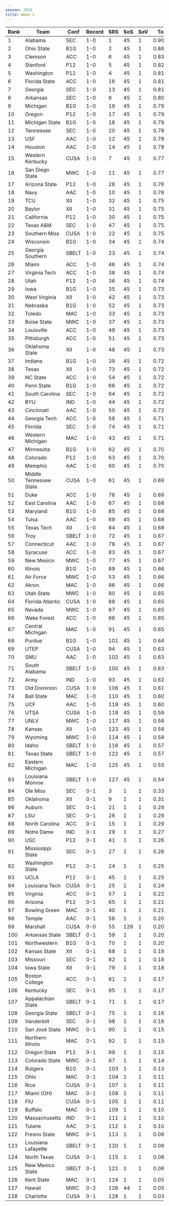 ```yaml
---
season: 2016
title: Week 2
---
```

<table class="display"><thead><tr><th>Rank</th><th>Team</th><th>Conf</th><th>Record</th><th>SRS</th><th>SoS</th><th>SoV</th><th>Total</th></tr></thead><tbody>
<tr><td>1</td><td>Alabama</td><td>SEC</td><td>1-0</td><td>1</td><td>45</td><td>1</td><td>0.90000</td></tr>
<tr><td>2</td><td>Ohio State</td><td>B1G</td><td>1-0</td><td>2</td><td>45</td><td>1</td><td>0.86605</td></tr>
<tr><td>3</td><td>Clemson</td><td>ACC</td><td>1-0</td><td>6</td><td>45</td><td>1</td><td>0.83199</td></tr>
<tr><td>4</td><td>Stanford</td><td>P12</td><td>1-0</td><td>5</td><td>45</td><td>1</td><td>0.82534</td></tr>
<tr><td>5</td><td>Washington</td><td>P12</td><td>1-0</td><td>4</td><td>45</td><td>1</td><td>0.81715</td></tr>
<tr><td>6</td><td>Florida State</td><td>ACC</td><td>1-0</td><td>16</td><td>45</td><td>1</td><td>0.81507</td></tr>
<tr><td>7</td><td>Georgia</td><td>SEC</td><td>1-0</td><td>13</td><td>45</td><td>1</td><td>0.81457</td></tr>
<tr><td>8</td><td>Arkansas</td><td>SEC</td><td>1-0</td><td>8</td><td>45</td><td>1</td><td>0.80885</td></tr>
<tr><td>9</td><td>Michigan</td><td>B1G</td><td>1-0</td><td>19</td><td>45</td><td>1</td><td>0.79855</td></tr>
<tr><td>10</td><td>Oregon</td><td>P12</td><td>1-0</td><td>17</td><td>45</td><td>1</td><td>0.79631</td></tr>
<tr><td>11</td><td>Michigan State</td><td>B1G</td><td>1-0</td><td>18</td><td>45</td><td>1</td><td>0.79301</td></tr>
<tr><td>12</td><td>Tennessee</td><td>SEC</td><td>1-0</td><td>20</td><td>45</td><td>1</td><td>0.79074</td></tr>
<tr><td>13</td><td>USF</td><td>AAC</td><td>1-0</td><td>12</td><td>45</td><td>1</td><td>0.78175</td></tr>
<tr><td>14</td><td>Houston</td><td>AAC</td><td>1-0</td><td>14</td><td>45</td><td>1</td><td>0.78133</td></tr>
<tr><td>15</td><td>Western Kentucky</td><td>CUSA</td><td>1-0</td><td>7</td><td>45</td><td>1</td><td>0.77881</td></tr>
<tr><td>16</td><td>San Diego State</td><td>MWC</td><td>1-0</td><td>11</td><td>45</td><td>1</td><td>0.77323</td></tr>
<tr><td>17</td><td>Arizona State</td><td>P12</td><td>1-0</td><td>28</td><td>45</td><td>1</td><td>0.76725</td></tr>
<tr><td>18</td><td>Navy</td><td>AAC</td><td>1-0</td><td>10</td><td>45</td><td>1</td><td>0.76240</td></tr>
<tr><td>19</td><td>TCU</td><td>XII</td><td>1-0</td><td>32</td><td>45</td><td>1</td><td>0.75906</td></tr>
<tr><td>20</td><td>Baylor</td><td>XII</td><td>1-0</td><td>31</td><td>45</td><td>1</td><td>0.75456</td></tr>
<tr><td>21</td><td>California</td><td>P12</td><td>1-0</td><td>30</td><td>45</td><td>1</td><td>0.75285</td></tr>
<tr><td>22</td><td>Texas A&M</td><td>SEC</td><td>1-0</td><td>47</td><td>45</td><td>1</td><td>0.75078</td></tr>
<tr><td>23</td><td>Southern Miss</td><td>CUSA</td><td>1-0</td><td>22</td><td>45</td><td>1</td><td>0.75035</td></tr>
<tr><td>24</td><td>Wisconsin</td><td>B1G</td><td>1-0</td><td>34</td><td>45</td><td>1</td><td>0.74937</td></tr>
<tr><td>25</td><td>Georgia Southern</td><td>SBELT</td><td>1-0</td><td>23</td><td>45</td><td>1</td><td>0.74736</td></tr>
<tr><td>26</td><td>Miami</td><td>ACC</td><td>1-0</td><td>46</td><td>45</td><td>1</td><td>0.74400</td></tr>
<tr><td>27</td><td>Virginia Tech</td><td>ACC</td><td>1-0</td><td>38</td><td>45</td><td>1</td><td>0.74096</td></tr>
<tr><td>28</td><td>Utah</td><td>P12</td><td>1-0</td><td>36</td><td>45</td><td>1</td><td>0.74068</td></tr>
<tr><td>29</td><td>Iowa</td><td>B1G</td><td>1-0</td><td>35</td><td>45</td><td>1</td><td>0.73913</td></tr>
<tr><td>30</td><td>West Virginia</td><td>XII</td><td>1-0</td><td>42</td><td>45</td><td>1</td><td>0.73823</td></tr>
<tr><td>31</td><td>Nebraska</td><td>B1G</td><td>1-0</td><td>52</td><td>45</td><td>1</td><td>0.73601</td></tr>
<tr><td>32</td><td>Toledo</td><td>MAC</td><td>1-0</td><td>33</td><td>45</td><td>1</td><td>0.73497</td></tr>
<tr><td>33</td><td>Boise State</td><td>MWC</td><td>1-0</td><td>37</td><td>45</td><td>1</td><td>0.73321</td></tr>
<tr><td>34</td><td>Louisville</td><td>ACC</td><td>1-0</td><td>49</td><td>45</td><td>1</td><td>0.73281</td></tr>
<tr><td>35</td><td>Pittsburgh</td><td>ACC</td><td>1-0</td><td>51</td><td>45</td><td>1</td><td>0.73185</td></tr>
<tr><td>36</td><td>Oklahoma State</td><td>XII</td><td>1-0</td><td>48</td><td>45</td><td>1</td><td>0.73114</td></tr>
<tr><td>37</td><td>Indiana</td><td>B1G</td><td>1-0</td><td>39</td><td>45</td><td>1</td><td>0.72979</td></tr>
<tr><td>38</td><td>Texas</td><td>XII</td><td>1-0</td><td>73</td><td>45</td><td>1</td><td>0.72545</td></tr>
<tr><td>39</td><td>NC State</td><td>ACC</td><td>1-0</td><td>54</td><td>45</td><td>1</td><td>0.72496</td></tr>
<tr><td>40</td><td>Penn State</td><td>B1G</td><td>1-0</td><td>66</td><td>45</td><td>1</td><td>0.72488</td></tr>
<tr><td>41</td><td>South Carolina</td><td>SEC</td><td>1-0</td><td>64</td><td>45</td><td>1</td><td>0.72412</td></tr>
<tr><td>42</td><td>BYU</td><td>IND</td><td>1-0</td><td>44</td><td>45</td><td>1</td><td>0.72284</td></tr>
<tr><td>43</td><td>Cincinnati</td><td>AAC</td><td>1-0</td><td>50</td><td>45</td><td>1</td><td>0.72059</td></tr>
<tr><td>44</td><td>Georgia Tech</td><td>ACC</td><td>1-0</td><td>58</td><td>45</td><td>1</td><td>0.71624</td></tr>
<tr><td>45</td><td>Florida</td><td>SEC</td><td>1-0</td><td>74</td><td>45</td><td>1</td><td>0.71613</td></tr>
<tr><td>46</td><td>Western Michigan</td><td>MAC</td><td>1-0</td><td>43</td><td>45</td><td>1</td><td>0.71547</td></tr>
<tr><td>47</td><td>Minnesota</td><td>B1G</td><td>1-0</td><td>62</td><td>45</td><td>1</td><td>0.70742</td></tr>
<tr><td>48</td><td>Colorado</td><td>P12</td><td>1-0</td><td>63</td><td>45</td><td>1</td><td>0.70555</td></tr>
<tr><td>49</td><td>Memphis</td><td>AAC</td><td>1-0</td><td>60</td><td>45</td><td>1</td><td>0.70133</td></tr>
<tr><td>50</td><td>Middle Tennessee State</td><td>CUSA</td><td>1-0</td><td>61</td><td>45</td><td>1</td><td>0.69695</td></tr>
<tr><td>51</td><td>Duke</td><td>ACC</td><td>1-0</td><td>76</td><td>45</td><td>1</td><td>0.69315</td></tr>
<tr><td>52</td><td>East Carolina</td><td>AAC</td><td>1-0</td><td>67</td><td>45</td><td>1</td><td>0.68968</td></tr>
<tr><td>53</td><td>Maryland</td><td>B1G</td><td>1-0</td><td>85</td><td>45</td><td>1</td><td>0.68673</td></tr>
<tr><td>54</td><td>Tulsa</td><td>AAC</td><td>1-0</td><td>69</td><td>45</td><td>1</td><td>0.68402</td></tr>
<tr><td>55</td><td>Texas Tech</td><td>XII</td><td>1-0</td><td>84</td><td>45</td><td>1</td><td>0.68175</td></tr>
<tr><td>56</td><td>Troy</td><td>SBELT</td><td>1-0</td><td>72</td><td>45</td><td>1</td><td>0.67877</td></tr>
<tr><td>57</td><td>Connecticut</td><td>AAC</td><td>1-0</td><td>78</td><td>45</td><td>1</td><td>0.67346</td></tr>
<tr><td>58</td><td>Syracuse</td><td>ACC</td><td>1-0</td><td>83</td><td>45</td><td>1</td><td>0.67278</td></tr>
<tr><td>59</td><td>New Mexico</td><td>MWC</td><td>1-0</td><td>77</td><td>45</td><td>1</td><td>0.67036</td></tr>
<tr><td>60</td><td>Illinois</td><td>B1G</td><td>1-0</td><td>89</td><td>45</td><td>1</td><td>0.66873</td></tr>
<tr><td>61</td><td>Air Force</td><td>MWC</td><td>1-0</td><td>53</td><td>45</td><td>1</td><td>0.66505</td></tr>
<tr><td>62</td><td>Akron</td><td>MAC</td><td>1-0</td><td>86</td><td>45</td><td>1</td><td>0.66206</td></tr>
<tr><td>63</td><td>Utah State</td><td>MWC</td><td>1-0</td><td>80</td><td>45</td><td>1</td><td>0.65996</td></tr>
<tr><td>64</td><td>Florida Atlantic</td><td>CUSA</td><td>1-0</td><td>88</td><td>45</td><td>1</td><td>0.65745</td></tr>
<tr><td>65</td><td>Nevada</td><td>MWC</td><td>1-0</td><td>87</td><td>45</td><td>1</td><td>0.65625</td></tr>
<tr><td>66</td><td>Wake Forest</td><td>ACC</td><td>1-0</td><td>96</td><td>45</td><td>1</td><td>0.65482</td></tr>
<tr><td>67</td><td>Central Michigan</td><td>MAC</td><td>1-0</td><td>91</td><td>45</td><td>1</td><td>0.65245</td></tr>
<tr><td>68</td><td>Purdue</td><td>B1G</td><td>1-0</td><td>101</td><td>45</td><td>1</td><td>0.64330</td></tr>
<tr><td>69</td><td>UTEP</td><td>CUSA</td><td>1-0</td><td>94</td><td>45</td><td>1</td><td>0.63512</td></tr>
<tr><td>70</td><td>SMU</td><td>AAC</td><td>1-0</td><td>102</td><td>45</td><td>1</td><td>0.63357</td></tr>
<tr><td>71</td><td>South Alabama</td><td>SBELT</td><td>1-0</td><td>100</td><td>45</td><td>1</td><td>0.63325</td></tr>
<tr><td>72</td><td>Army</td><td>IND</td><td>1-0</td><td>93</td><td>45</td><td>1</td><td>0.62046</td></tr>
<tr><td>73</td><td>Old Dominion</td><td>CUSA</td><td>1-0</td><td>106</td><td>45</td><td>1</td><td>0.61096</td></tr>
<tr><td>74</td><td>Ball State</td><td>MAC</td><td>1-0</td><td>110</td><td>45</td><td>1</td><td>0.60627</td></tr>
<tr><td>75</td><td>UCF</td><td>AAC</td><td>1-0</td><td>119</td><td>45</td><td>1</td><td>0.60156</td></tr>
<tr><td>76</td><td>UTSA</td><td>CUSA</td><td>1-0</td><td>118</td><td>45</td><td>1</td><td>0.59127</td></tr>
<tr><td>77</td><td>UNLV</td><td>MWC</td><td>1-0</td><td>117</td><td>45</td><td>1</td><td>0.58993</td></tr>
<tr><td>78</td><td>Kansas</td><td>XII</td><td>1-0</td><td>123</td><td>45</td><td>1</td><td>0.58646</td></tr>
<tr><td>79</td><td>Wyoming</td><td>MWC</td><td>1-0</td><td>114</td><td>45</td><td>1</td><td>0.58484</td></tr>
<tr><td>80</td><td>Idaho</td><td>SBELT</td><td>1-0</td><td>116</td><td>45</td><td>1</td><td>0.57725</td></tr>
<tr><td>81</td><td>Texas State</td><td>SBELT</td><td>1-0</td><td>122</td><td>45</td><td>1</td><td>0.57337</td></tr>
<tr><td>82</td><td>Eastern Michigan</td><td>MAC</td><td>1-0</td><td>125</td><td>45</td><td>1</td><td>0.55432</td></tr>
<tr><td>83</td><td>Louisiana Monroe</td><td>SBELT</td><td>1-0</td><td>127</td><td>45</td><td>1</td><td>0.54161</td></tr>
<tr><td>84</td><td>Ole Miss</td><td>SEC</td><td>0-1</td><td>3</td><td>1</td><td>1</td><td>0.33563</td></tr>
<tr><td>85</td><td>Oklahoma</td><td>XII</td><td>0-1</td><td>9</td><td>1</td><td>1</td><td>0.31121</td></tr>
<tr><td>86</td><td>Auburn</td><td>SEC</td><td>0-1</td><td>21</td><td>1</td><td>1</td><td>0.29601</td></tr>
<tr><td>87</td><td>LSU</td><td>SEC</td><td>0-1</td><td>26</td><td>1</td><td>1</td><td>0.29376</td></tr>
<tr><td>88</td><td>North Carolina</td><td>ACC</td><td>0-1</td><td>15</td><td>1</td><td>1</td><td>0.29110</td></tr>
<tr><td>89</td><td>Notre Dame</td><td>IND</td><td>0-1</td><td>29</td><td>1</td><td>1</td><td>0.27973</td></tr>
<tr><td>90</td><td>USC</td><td>P12</td><td>0-1</td><td>41</td><td>1</td><td>1</td><td>0.26857</td></tr>
<tr><td>91</td><td>Mississippi State</td><td>SEC</td><td>0-1</td><td>27</td><td>1</td><td>1</td><td>0.26569</td></tr>
<tr><td>92</td><td>Washington State</td><td>P12</td><td>0-1</td><td>24</td><td>1</td><td>1</td><td>0.25594</td></tr>
<tr><td>93</td><td>UCLA</td><td>P12</td><td>0-1</td><td>45</td><td>1</td><td>1</td><td>0.25323</td></tr>
<tr><td>94</td><td>Louisiana Tech</td><td>CUSA</td><td>0-1</td><td>25</td><td>1</td><td>1</td><td>0.24523</td></tr>
<tr><td>95</td><td>Virginia</td><td>ACC</td><td>0-1</td><td>57</td><td>1</td><td>1</td><td>0.22030</td></tr>
<tr><td>96</td><td>Arizona</td><td>P12</td><td>0-1</td><td>65</td><td>1</td><td>1</td><td>0.21270</td></tr>
<tr><td>97</td><td>Bowling Green</td><td>MAC</td><td>0-1</td><td>40</td><td>1</td><td>1</td><td>0.21107</td></tr>
<tr><td>98</td><td>Temple</td><td>AAC</td><td>0-1</td><td>56</td><td>1</td><td>1</td><td>0.20989</td></tr>
<tr><td>99</td><td>Marshall</td><td>CUSA</td><td>0-0</td><td>55</td><td>128</td><td>1</td><td>0.20923</td></tr>
<tr><td>100</td><td>Arkansas State</td><td>SBELT</td><td>0-1</td><td>59</td><td>1</td><td>1</td><td>0.20421</td></tr>
<tr><td>101</td><td>Northwestern</td><td>B1G</td><td>0-1</td><td>70</td><td>1</td><td>1</td><td>0.20392</td></tr>
<tr><td>102</td><td>Kansas State</td><td>XII</td><td>0-1</td><td>68</td><td>1</td><td>1</td><td>0.19476</td></tr>
<tr><td>103</td><td>Missouri</td><td>SEC</td><td>0-1</td><td>82</td><td>1</td><td>1</td><td>0.18601</td></tr>
<tr><td>104</td><td>Iowa State</td><td>XII</td><td>0-1</td><td>79</td><td>1</td><td>1</td><td>0.18427</td></tr>
<tr><td>105</td><td>Boston College</td><td>ACC</td><td>0-1</td><td>81</td><td>1</td><td>1</td><td>0.17866</td></tr>
<tr><td>106</td><td>Kentucky</td><td>SEC</td><td>0-1</td><td>95</td><td>1</td><td>1</td><td>0.17325</td></tr>
<tr><td>107</td><td>Appalachian State</td><td>SBELT</td><td>0-1</td><td>71</td><td>1</td><td>1</td><td>0.17316</td></tr>
<tr><td>108</td><td>Georgia State</td><td>SBELT</td><td>0-1</td><td>75</td><td>1</td><td>1</td><td>0.16508</td></tr>
<tr><td>109</td><td>Vanderbilt</td><td>SEC</td><td>0-1</td><td>98</td><td>1</td><td>1</td><td>0.16195</td></tr>
<tr><td>110</td><td>San José State</td><td>MWC</td><td>0-1</td><td>90</td><td>1</td><td>1</td><td>0.15902</td></tr>
<tr><td>111</td><td>Northern Illinois</td><td>MAC</td><td>0-1</td><td>92</td><td>1</td><td>1</td><td>0.15044</td></tr>
<tr><td>112</td><td>Oregon State</td><td>P12</td><td>0-1</td><td>99</td><td>1</td><td>1</td><td>0.15031</td></tr>
<tr><td>113</td><td>Colorado State</td><td>MWC</td><td>0-1</td><td>97</td><td>1</td><td>1</td><td>0.14301</td></tr>
<tr><td>114</td><td>Rutgers</td><td>B1G</td><td>0-1</td><td>103</td><td>1</td><td>1</td><td>0.13984</td></tr>
<tr><td>115</td><td>Ohio</td><td>MAC</td><td>0-1</td><td>104</td><td>1</td><td>1</td><td>0.11679</td></tr>
<tr><td>116</td><td>Rice</td><td>CUSA</td><td>0-1</td><td>107</td><td>1</td><td>1</td><td>0.11496</td></tr>
<tr><td>117</td><td>Miami (OH)</td><td>MAC</td><td>0-1</td><td>108</td><td>1</td><td>1</td><td>0.11459</td></tr>
<tr><td>118</td><td>FIU</td><td>CUSA</td><td>0-1</td><td>105</td><td>1</td><td>1</td><td>0.11358</td></tr>
<tr><td>119</td><td>Buffalo</td><td>MAC</td><td>0-1</td><td>109</td><td>1</td><td>1</td><td>0.10655</td></tr>
<tr><td>120</td><td>Massachusetts</td><td>IND</td><td>0-1</td><td>111</td><td>1</td><td>1</td><td>0.10428</td></tr>
<tr><td>121</td><td>Tulane</td><td>AAC</td><td>0-1</td><td>112</td><td>1</td><td>1</td><td>0.10363</td></tr>
<tr><td>122</td><td>Fresno State</td><td>MWC</td><td>0-1</td><td>113</td><td>1</td><td>1</td><td>0.09477</td></tr>
<tr><td>123</td><td>Louisiana Lafayette</td><td>SBELT</td><td>0-1</td><td>120</td><td>1</td><td>1</td><td>0.09000</td></tr>
<tr><td>124</td><td>North Texas</td><td>CUSA</td><td>0-1</td><td>115</td><td>1</td><td>1</td><td>0.08811</td></tr>
<tr><td>125</td><td>New Mexico State</td><td>SBELT</td><td>0-1</td><td>121</td><td>1</td><td>1</td><td>0.06636</td></tr>
<tr><td>126</td><td>Kent State</td><td>MAC</td><td>0-1</td><td>124</td><td>1</td><td>1</td><td>0.05684</td></tr>
<tr><td>127</td><td>Hawaii</td><td>MWC</td><td>0-2</td><td>126</td><td>44</td><td>1</td><td>0.05103</td></tr>
<tr><td>128</td><td>Charlotte</td><td>CUSA</td><td>0-1</td><td>128</td><td>1</td><td>1</td><td>0.03048</td></tr>
</tbody></table>
